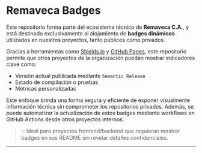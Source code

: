 # Remaveca Badges

Este repositorio forma parte del ecosistema técnico de **Remaveca C.A.**, y está destinado exclusivamente al alojamiento de **badges dinámicos** utilizados en nuestros proyectos, tanto públicos como privados.

Gracias a herramientas como [Shields.io](https://shields.io/) y [GitHub Pages](https://pages.github.com/), este repositorio permite que otros proyectos de la organización puedan mostrar indicadores clave como:

- Versión actual publicada mediante `Semantic Release`
- Estado de compilación o pruebas
- Métricas personalizadas 

Este enfoque brinda una forma segura y eficiente de exponer visualmente información técnica sin comprometer los repositorios privados. Además, se puede automatizar la actualización de estos badges mediante workflows en GitHub Actions desde otros proyectos internos.

> 💡 Ideal para proyectos frontend/backend que requieran mostrar badges en sus README sin revelar detalles confidenciales.

---
